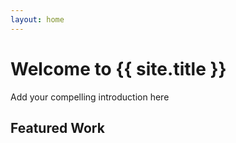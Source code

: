 ```yaml
---
layout: home
---
```


<div class="hero">
  <h1>Welcome to {{ site.title }}</h1>
  <p class="lead">Add your compelling introduction here</p>
</div>

<section class="featured-content">
  <h2>Featured Work</h2>
  <!-- Add your featured content here -->
</section>
